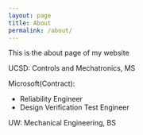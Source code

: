 ```yaml
---
layout: page
title: About
permalink: /about/
---
```


This is the about page of my website

UCSD: Controls and Mechatronics, MS

Microsoft(Contract): 
- Reliability Engineer
- Design Verification Test Engineer

UW: Mechanical Engineering, BS
